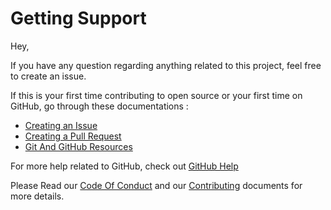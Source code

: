 # Getting Support

Hey,

If you have any question regarding anything related to this project, feel free to create an issue.

If this is your first time contributing to open source or your first time on GitHub, go through these documentations :

-   [Creating an Issue](https://help.github.com/en/github/managing-your-work-on-github/creating-an-issue)
-   [Creating a Pull Request](https://help.github.com/en/github/collaborating-with-issues-and-pull-requests/creating-a-pull-request)
-   [Git And GitHub Resources](https://github.com/Open-Source-Community-VIT-AP/OpenSource101)

For more help related to GitHub, check out [GitHub Help](https://help.github.com/en)

Please Read our [Code Of Conduct](https://github.com/SVijayB/Repo-Template/blob/master/.github/CODE_OF_CONDUCT.md) and our [Contributing](https://github.com/SVijayB/Repo-Template/blob/master/.github/CONTRIBUTING.md) documents for more details.
